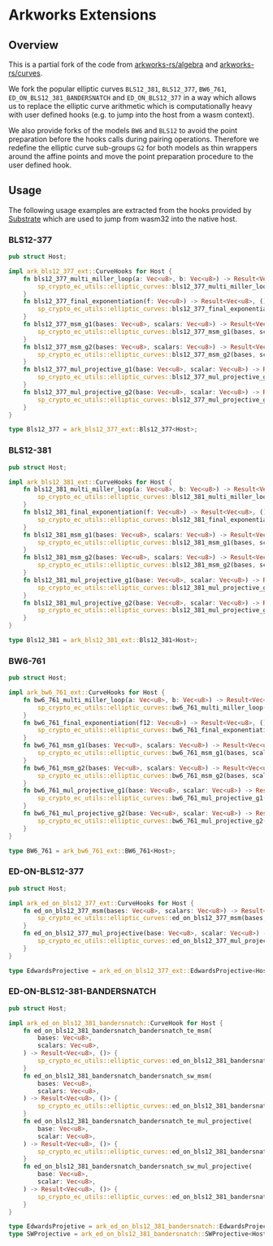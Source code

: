 # Arkworks Extensions

## Overview

This is a partial fork of the code from
[arkworks-rs/algebra](https://github.com/arkworks-rs/algebra) and
[arkworks-rs/curves](https://github.com/arkworks-rs/curves).

We fork the popular elliptic curves `BLS12_381`, `BLS12_377`, `BW6_761`,
`ED_ON_BLS12_381_BANDERSNATCH` and `ED_ON_BLS12_377` in a way which allows us
to replace the elliptic curve arithmetic which is computationally heavy
with user defined hooks (e.g. to jump into the host from a wasm context).

We also provide forks of the models `BW6` and `BLS12` to avoid the point
preparation before the hooks calls during pairing operations. Therefore we
redefine the elliptic curve sub-groups `G2` for both models as thin wrappers
around the affine points and move the point preparation procedure to the
user defined hook.

## Usage

The following usage examples are extracted from the hooks provided by
[Substrate](https://github.com/paritytech/polkadot-sdk/primitives/crypto/ec-utils)
which are used to jump from wasm32 into the native host.

### BLS12-377

```rust
pub struct Host;

impl ark_bls12_377_ext::CurveHooks for Host {
    fn bls12_377_multi_miller_loop(a: Vec<u8>, b: Vec<u8>) -> Result<Vec<u8>, ()> {
        sp_crypto_ec_utils::elliptic_curves::bls12_377_multi_miller_loop(a, b)
    }
    fn bls12_377_final_exponentiation(f: Vec<u8>) -> Result<Vec<u8>, ()> {
        sp_crypto_ec_utils::elliptic_curves::bls12_377_final_exponentiation(f)
    }
    fn bls12_377_msm_g1(bases: Vec<u8>, scalars: Vec<u8>) -> Result<Vec<u8>, ()> {
        sp_crypto_ec_utils::elliptic_curves::bls12_377_msm_g1(bases, scalars)
    }
    fn bls12_377_msm_g2(bases: Vec<u8>, scalars: Vec<u8>) -> Result<Vec<u8>, ()> {
        sp_crypto_ec_utils::elliptic_curves::bls12_377_msm_g2(bases, scalars)
    }
    fn bls12_377_mul_projective_g1(base: Vec<u8>, scalar: Vec<u8>) -> Result<Vec<u8>, ()> {
        sp_crypto_ec_utils::elliptic_curves::bls12_377_mul_projective_g1(base, scalar)
    }
    fn bls12_377_mul_projective_g2(base: Vec<u8>, scalar: Vec<u8>) -> Result<Vec<u8>, ()> {
        sp_crypto_ec_utils::elliptic_curves::bls12_377_mul_projective_g2(base, scalar)
    }
}

type Bls12_377 = ark_bls12_377_ext::Bls12_377<Host>;
```

### BLS12-381

```rust
pub struct Host;

impl ark_bls12_381_ext::CurveHooks for Host {
    fn bls12_381_multi_miller_loop(a: Vec<u8>, b: Vec<u8>) -> Result<Vec<u8>, ()> {
        sp_crypto_ec_utils::elliptic_curves::bls12_381_multi_miller_loop(a, b)
    }
    fn bls12_381_final_exponentiation(f: Vec<u8>) -> Result<Vec<u8>, ()> {
        sp_crypto_ec_utils::elliptic_curves::bls12_381_final_exponentiation(f)
    }
    fn bls12_381_msm_g1(bases: Vec<u8>, scalars: Vec<u8>) -> Result<Vec<u8>, ()> {
        sp_crypto_ec_utils::elliptic_curves::bls12_381_msm_g1(bases, scalars)
    }
    fn bls12_381_msm_g2(bases: Vec<u8>, scalars: Vec<u8>) -> Result<Vec<u8>, ()> {
        sp_crypto_ec_utils::elliptic_curves::bls12_381_msm_g2(bases, scalars)
    }
    fn bls12_381_mul_projective_g1(base: Vec<u8>, scalar: Vec<u8>) -> Result<Vec<u8>, ()> {
        sp_crypto_ec_utils::elliptic_curves::bls12_381_mul_projective_g1(base, scalar)
    }
    fn bls12_381_mul_projective_g2(base: Vec<u8>, scalar: Vec<u8>) -> Result<Vec<u8>, ()> {
        sp_crypto_ec_utils::elliptic_curves::bls12_381_mul_projective_g2(base, scalar)
    }
}

type Bls12_381 = ark_bls12_381_ext::Bls12_381<Host>;
```

### BW6-761

```rust
pub struct Host;

impl ark_bw6_761_ext::CurveHooks for Host {
    fn bw6_761_multi_miller_loop(a: Vec<u8>, b: Vec<u8>) -> Result<Vec<u8>, ()> {
        sp_crypto_ec_utils::elliptic_curves::bw6_761_multi_miller_loop(a, b)
    }
    fn bw6_761_final_exponentiation(f12: Vec<u8>) -> Result<Vec<u8>, ()> {
        sp_crypto_ec_utils::elliptic_curves::bw6_761_final_exponentiation(f12)
    }
    fn bw6_761_msm_g1(bases: Vec<u8>, scalars: Vec<u8>) -> Result<Vec<u8>, ()> {
        sp_crypto_ec_utils::elliptic_curves::bw6_761_msm_g1(bases, scalars)
    }
    fn bw6_761_msm_g2(bases: Vec<u8>, scalars: Vec<u8>) -> Result<Vec<u8>, ()> {
        sp_crypto_ec_utils::elliptic_curves::bw6_761_msm_g2(bases, scalars)
    }
    fn bw6_761_mul_projective_g1(base: Vec<u8>, scalar: Vec<u8>) -> Result<Vec<u8>, ()> {
        sp_crypto_ec_utils::elliptic_curves::bw6_761_mul_projective_g1(base, scalar)
    }
    fn bw6_761_mul_projective_g2(base: Vec<u8>, scalar: Vec<u8>) -> Result<Vec<u8>, ()> {
        sp_crypto_ec_utils::elliptic_curves::bw6_761_mul_projective_g2(base, scalar)
    }
}

type BW6_761 = ark_bw6_761_ext::BW6_761<Host>;
```

### ED-ON-BLS12-377

```rust
pub struct Host;

impl ark_ed_on_bls12_377_ext::CurveHooks for Host {
    fn ed_on_bls12_377_msm(bases: Vec<u8>, scalars: Vec<u8>) -> Result<Vec<u8>, ()> {
        sp_crypto_ec_utils::elliptic_curves::ed_on_bls12_377_msm(bases, scalars)
    }
    fn ed_on_bls12_377_mul_projective(base: Vec<u8>, scalar: Vec<u8>) -> Result<Vec<u8>, ()> {
        sp_crypto_ec_utils::elliptic_curves::ed_on_bls12_377_mul_projective(base, scalar)
    }
}

type EdwardsProjective = ark_ed_on_bls12_377_ext::EdwardsProjective<Host>;
```

### ED-ON-BLS12-381-BANDERSNATCH

```rust
pub struct Host;

impl ark_ed_on_bls12_381_bandersnatch::CurveHook for Host {
    fn ed_on_bls12_381_bandersnatch_bandersnatch_te_msm(
        bases: Vec<u8>,
        scalars: Vec<u8>,
    ) -> Result<Vec<u8>, ()> {
        sp_crypto_ec_utils::elliptic_curves::ed_on_bls12_381_bandersnatch_bandersnatch_te_msm(bases, scalars)
    }
    fn ed_on_bls12_381_bandersnatch_bandersnatch_sw_msm(
        bases: Vec<u8>,
        scalars: Vec<u8>,
    ) -> Result<Vec<u8>, ()> {
        sp_crypto_ec_utils::elliptic_curves::ed_on_bls12_381_bandersnatch_bandersnatch_sw_msm(bases, scalars)
    }
    fn ed_on_bls12_381_bandersnatch_bandersnatch_te_mul_projective(
        base: Vec<u8>,
        scalar: Vec<u8>,
    ) -> Result<Vec<u8>, ()> {
        sp_crypto_ec_utils::elliptic_curves::ed_on_bls12_381_bandersnatch_bandersnatch_te_mul_projective(base, scalar)
    }
    fn ed_on_bls12_381_bandersnatch_bandersnatch_sw_mul_projective(
        base: Vec<u8>,
        scalar: Vec<u8>,
    ) -> Result<Vec<u8>, ()> {
        sp_crypto_ec_utils::elliptic_curves::ed_on_bls12_381_bandersnatch_bandersnatch_sw_mul_projective(base, scalar)
    }
}

type EdwardsProjetive = ark_ed_on_bls12_381_bandersnatch::EdwardsProjective<Host>;
type SWProjective = ark_ed_on_bls12_381_bandersnatch::SWProjective<Host>;
```
